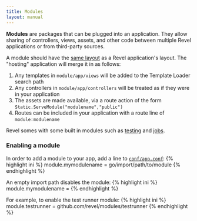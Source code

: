 ```yaml
---
title: Modules
layout: manual
---
```


**Modules** are packages that can be plugged into an application. They allow sharing of controllers, views, assets, and 
other code between multiple Revel applications or from third-party sources.

A module should have the [same layout](organization.html#DefaultLayout) as a Revel application's layout. The "hosting" application will merge it in as follows:

1. Any templates in `module/app/views` will be added to the Template Loader search path
2. Any controllers in `module/app/controllers` will be treated as if they were in your application
3. The assets are made available, via a route action of the form `Static.ServeModule("modulename","public")`
4. Routes can be included in your application with a route line of `module:modulename`

Revel somes with some built in modules such as [testing](testing.html) and [jobs](jobs.html).

### Enabling a module

In order to add a module to your app, add a line to [`conf/app.conf`](appconf.html):
{% highlight ini %}
module.mymodulename = go/import/path/to/module
{% endhighlight %}

An empty import path disables the module:
{% highlight ini %}
module.mymodulename =
{% endhighlight %}

For example, to enable the test runner module:
{% highlight ini %}
module.testrunner = github.com/revel/modules/testrunner
{% endhighlight %}